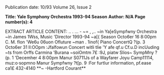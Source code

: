 Publication date: 10/93
Volume 26, Issue 2

**Title: Yale Symphony Orchestra 1993-94 Season**
**Author: N/A**
**Page number(s): 4**

EXTRACT ARTICLE CONTENT:
.. . 
... -
~= , ,.. 
~in Ya[eSympfwny Orchestra ~in 
James 1Wss, Music 'Director 
1993-94 ~a[{ Season 
Octo6er 16 8:00pm 
C. M. flon 'We6u 06uon Ofluture 
~man
. 1inof{ Piano ConcertQ ?(p. 3 
Octo6er 31 ll:OOpm 
:Jfalfowun Concert 
witli tlie 'Y afe qf.u Cf.u.D 
incUuding ~ts 
from Orffs Carmina 'Burana 
~soiOmtm 7£ :9J, piatw 
Slios~ SympMny ?(p. 1 
'Decemher 4 8:00pm 
Manur S0711Js of a Wayfarer 
Joyu Camp11114, muz:o·sopmno 
Manur Sympfwny ?t[p. 9 
:For furtlur information, pf.ease ca1£ 432-4140 
**~ -Hartford Courant**